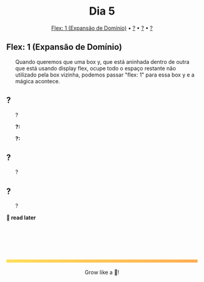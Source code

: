 <div align="center">
    <h1>Dia 5</h1>
</div>

<p align="center">
  <a href="#flex-1-expansão-de-domínio">Flex: 1 (Expansão de Domínio)</a> •
  <a href="#">?</a> •
  <a href="#">?</a> •
  <a href="#">?</a>
</p>

## Flex: 1 (Expansão de Domínio)
<ul>Quando queremos que uma box y, que está aninhada dentro de outra que está usando display flex, ocupe todo o espaço restante não utilizado pela box vizinha, podemos passar "flex: 1" para essa box y e a mágica acontece. </ul>


## ?
<ul>?</ul>
<ul><b>?:</b>
</ul>
<ul><b>?:</b>
    
</ul>  

## ?
<ul>?</ul>

## ?
<ul>?</ul>

<b>👀 read later </b><br>

[]() <br>
[]() <br>
[]() <br>

<br>
<img src="./../.github/assets/gradient-bar.svg" width="100%" height="8px"/>
<p align="center">Grow like a 🌳!</p>
